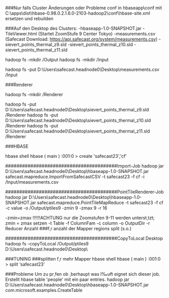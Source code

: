 ###Nur falls Cluster Änderungen oder Probleme
conf in 
hbaseapp\conf 
mit 
C:\apps\dist\hbase-0.98.0.2.1.6.0-2103-hadoop2\conf\hbase-site.xml 
ersetzen und rebuilden

###Auf den Desktop des Clusters:
-hbaseapp-1.0-SNAPSHOT.jar
-TileViewer.html (Startet ZoomStufe 9 Center Tokyo)
-measurements.csv (Safecast Download: https://api.safecast.org/system/measurements.csv)
-sievert_points_thermal_z9.sld
-sievert_points_thermal_z10.sld
-sievert_points_thermal_z11.sld


hadoop fs -mkdir /Output
hadoop fs -mkdir /Input

hadoop fs -put D:\Users\safecast.headnode0\Desktop\measurements.csv /Input



###Renderer

hadoop fs -mkdir /Renderer

hadoop fs -put D:\Users\safecast.headnode0\Desktop\sievert_points_thermal_z9.sld /Renderer
hadoop fs -put D:\Users\safecast.headnode0\Desktop\sievert_points_thermal_z10.sld /Renderer
hadoop fs -put D:\Users\safecast.headnode0\Desktop\sievert_points_thermal_z11.sld /Renderer



###HBASE

hbase shell
hbase ( main ) :001:0 > create 'safecast23','cf'



########################################Import-Job
hadoop jar D:\Users\safecast.headnode0\Desktop\hbaseapp-1.0-SNAPSHOT.jar safecast.mapreduce.ImportFromSafecastCSV -t safecast23 -f cf -i /Input/measurements.csv



########################################PointTileRenderer-Job 
hadoop jar D:\Users\safecast.headnode0\Desktop\hbaseapp-1.0-SNAPSHOT.jar safecast.mapreduce.PointTileMapReduce -t safecast23 -f cf -c value -o /Output/ptiles9 -zmin 9 -zmax 9 -r 16


-zmin=zmax !!!!!!ACHTUNG nur die Zoomstufen 9-11 werden unterst¸tzt; zmin = zmax setzen 
-t Table
-f ColumnFam
-c column
-o OutputDir
-r Reducer Anzahl
###f¸r anzahl der Mapper regions split (s.o.)


########################################CopyToLocal Desktop
hadoop fs -copyToLocal /Output/ptiles9 D:\Users\safecast.headnode0\Desktop\



###TUNING
###splitten f¸r mehr Mapper 
hbase shell
hbase ( main ) :001:0 > split ‘safecast23’



###Probleme
Um zu pr¸fen ob ¸berhaupt was l‰uft eignet sich dieser job. Erstellt hbase table 'people' mit ein paar entries.
hadoop jar D:\Users\safecast.headnode0\Desktop\hbaseapp-1.0-SNAPSHOT.jar com.microsoft.examples.CreateTable
















